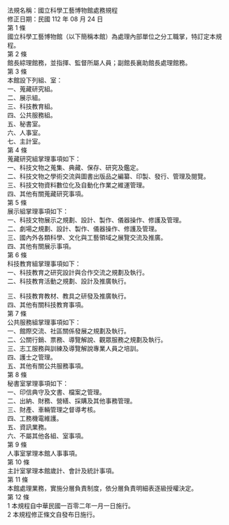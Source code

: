法規名稱：國立科學工藝博物館處務規程  
修正日期：民國 112 年 08 月 24 日  
第 1 條  
國立科學工藝博物館（以下簡稱本館）為處理內部單位之分工職掌，特訂定本規程。  
第 2 條  
館長綜理館務，並指揮、監督所屬人員；副館長襄助館長處理館務。  
第 3 條  
本館設下列組、室：  
一、蒐藏研究組。  
二、展示組。  
三、科技教育組。  
四、公共服務組。  
五、秘書室。  
六、人事室。  
七、主計室。  
第 4 條  
蒐藏研究組掌理事項如下：  
一、科技文物之蒐集、典藏、保存、研究及鑑定。  
二、科技文物之學術交流與圖書出版品之編纂、印製、發行、管理及閱覽。  
三、科技文物資料數位化及自動化作業之維運管理。  
四、其他有關蒐藏研究事項。  
第 5 條  
展示組掌理事項如下：  
一、科技文物展示之規劃、設計、製作、儀器操作、修護及管理。  
二、劇場之規劃、設計、製作、儀器操作、修護及管理。  
三、國內外各類科學、文化與工藝領域之展覽交流及推廣。  
四、其他有關展示事項。  
第 6 條  
科技教育組掌理事項如下：  
一、科技教育之研究設計與合作交流之規劃及執行。  
二、科技教育活動之規劃、設計及推廣執行。  


三、科技教育教材、教具之研發及推廣執行。  
四、其他有關科技教育事項。  
第 7 條  
公共服務組掌理事項如下：  
一、館際交流、社區關係發展之規劃及執行。  
二、公關行銷、票務、導覽解說、觀眾服務之規劃及執行。  
三、志工服務與訓練及導覽解說專業人員之培訓。  
四、護士之管理。  
五、其他有關公共服務事項。  
第 8 條  
秘書室掌理事項如下：  
一、印信典守及文書、檔案之管理。  
二、出納、財務、營繕、採購及其他事務管理。  
三、財產、車輛管理之督導考核。  
四、工務機電維護。  
五、資訊業務。  
六、不屬其他各組、室事項。  
第 9 條  
人事室掌理本館人事事項。  
第 10 條  
主計室掌理本館歲計、會計及統計事項。  
第 11 條  
本館處理業務，實施分層負責制度，依分層負責明細表逐級授權決定。  
第 12 條  
1 本規程自中華民國一百零二年一月一日施行。  
2 本規程修正條文自發布日施行。  


